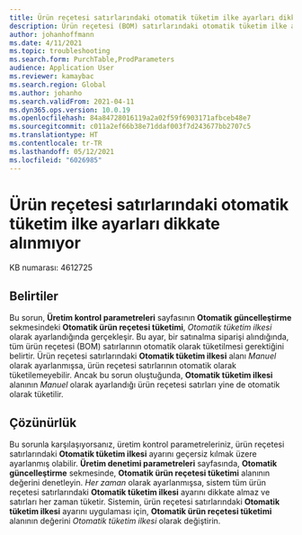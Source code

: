 ```yaml
---
title: Ürün reçetesi satırlarındaki otomatik tüketim ilke ayarları dikkate alınmıyor
description: Ürün reçetesi (BOM) satırlarındaki otomatik tüketim ilke ayarları dikkate alınmıyor.
author: johanhoffmann
ms.date: 4/11/2021
ms.topic: troubleshooting
ms.search.form: PurchTable,ProdParameters
audience: Application User
ms.reviewer: kamaybac
ms.search.region: Global
ms.author: johanho
ms.search.validFrom: 2021-04-11
ms.dyn365.ops.version: 10.0.19
ms.openlocfilehash: 84a84728016119a2a02f59f6903171afbceb48e7
ms.sourcegitcommit: c011a2ef66b38e71ddaf003f7d243677bb2707c5
ms.translationtype: HT
ms.contentlocale: tr-TR
ms.lasthandoff: 05/12/2021
ms.locfileid: "6026985"
---
```

# <a name="flushing-principle-settings-on-bom-lines-arent-respected"></a>Ürün reçetesi satırlarındaki otomatik tüketim ilke ayarları dikkate alınmıyor

KB numarası: 4612725

## <a name="symptoms"></a>Belirtiler

Bu sorun, **Üretim kontrol parametreleri** sayfasının **Otomatik güncelleştirme** sekmesindeki **Otomatik ürün reçetesi tüketimi**, *Otomatik tüketim ilkesi* olarak ayarlandığında gerçekleşir. Bu ayar, bir satınalma siparişi alındığında, tüm ürün reçetesi (BOM) satırlarının otomatik olarak tüketilmesi gerektiğini belirtir. Ürün reçetesi satırlarındaki **Otomatik tüketim ilkesi** alanı *Manuel* olarak ayarlanmışsa, ürün reçetesi satırlarının otomatik olarak tüketilemeyebilir. Ancak bu sorun oluştuğunda, **Otomatik tüketim ilkesi** alanının *Manuel* olarak ayarlandığı ürün reçetesi satırları yine de otomatik olarak tüketilir.

## <a name="resolution"></a>Çözünürlük

Bu sorunla karşılaşıyorsanız, üretim kontrol parametreleriniz, ürün reçetesi satırlarındaki **Otomatik tüketim ilkesi** ayarını geçersiz kılmak üzere ayarlanmış olabilir. **Üretim denetimi parametreleri** sayfasında, **Otomatik güncelleştirme** sekmesinde, **Otomatik ürün reçetesi tüketimi** alanının değerini denetleyin. *Her zaman* olarak ayarlanmışsa, sistem tüm ürün reçetesi satırlarındaki **Otomatik tüketim ilkesi** ayarını dikkate almaz ve satırları her zaman tüketir. Sistemin, ürün reçetesi satırlarındaki **Otomatik tüketim ilkesi** ayarını uygulaması için, **Otomatik ürün reçetesi tüketimi** alanının değerini *Otomatik tüketim ilkesi* olarak değiştirin.
